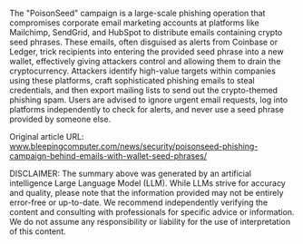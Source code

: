 The "PoisonSeed" campaign is a large-scale phishing operation that compromises corporate email marketing accounts at platforms like Mailchimp, SendGrid, and HubSpot to distribute emails containing crypto seed phrases. These emails, often disguised as alerts from Coinbase or Ledger, trick recipients into entering the provided seed phrase into a new wallet, effectively giving attackers control and allowing them to drain the cryptocurrency. Attackers identify high-value targets within companies using these platforms, craft sophisticated phishing emails to steal credentials, and then export mailing lists to send out the crypto-themed phishing spam. Users are advised to ignore urgent email requests, log into platforms independently to check for alerts, and never use a seed phrase provided by someone else.

Original article URL: www.bleepingcomputer.com/news/security/poisonseed-phishing-campaign-behind-emails-with-wallet-seed-phrases/

DISCLAIMER: The summary above was generated by an artificial intelligence Large Language Model (LLM). While LLMs strive for accuracy and quality, please note that the information provided may not be entirely error-free or up-to-date. We recommend independently verifying the content and consulting with professionals for specific advice or information. We do not assume any responsibility or liability for the use of interpretation of this content.
